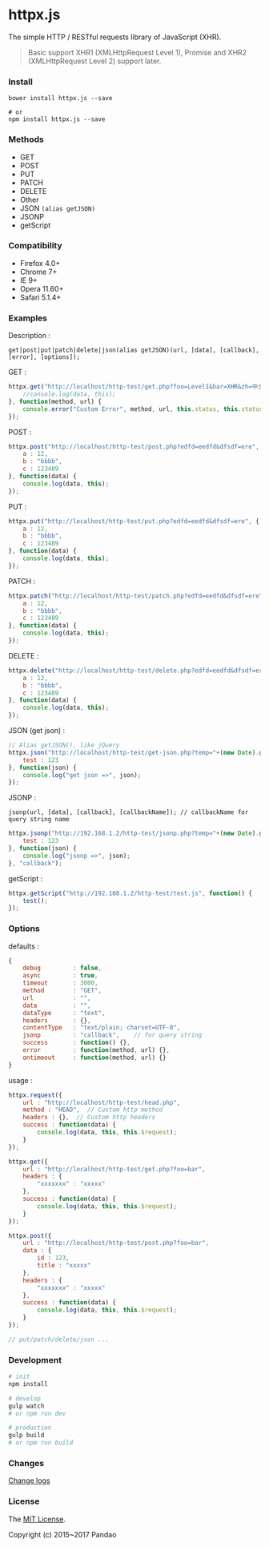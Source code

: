 # httpx.js

The simple HTTP / RESTful requests library of JavaScript (XHR).

> Basic support XHR1 (XMLHttpRequest Level 1), Promise and XHR2 (XMLHttpRequest Level 2) support later.

### Install

```shell
bower install httpx.js --save

# or
npm install httpx.js --save
```

### Methods

- GET
- POST
- PUT
- PATCH
- DELETE
- Other
- JSON `(alias getJSON)`
- JSONP
- getScript

### Compatibility

- Firefox 4.0+
- Chrome 7+
- IE 9+
- Opera 11.60+
- Safari 5.1.4+

### Examples

Description :

	get|post|put|patch|delete|json(alias getJSON)(url, [data], [callback], [error], [options]);

GET :

```javascript
httpx.get("http://localhost/http-test/get.php?foo=Level1&bar=XHR&zh=中文", function(data) {
    //console.log(data, this);
}, function(method, url) {
    console.error("Custom Error", method, url, this.status, this.statusText);
});
```

POST :

```javascript
httpx.post("http://localhost/http-test/post.php?edfd=eedfd&dfsdf=ere", {
    a : 12,
    b : "bbbb",
    c : 123489
}, function(data) {
    console.log(data, this);
});
```

PUT :

```javascript
httpx.put("http://localhost/http-test/put.php?edfd=eedfd&dfsdf=ere", {
    a : 12,
    b : "bbbb",
    c : 123489
}, function(data) {
    console.log(data, this);
});
```

PATCH :

```javascript
httpx.patch("http://localhost/http-test/patch.php?edfd=eedfd&dfsdf=ere", {
    a : 12,
    b : "bbbb",
    c : 123489
}, function(data) {
    console.log(data, this);
});
```

DELETE :

```javascript
httpx.delete("http://localhost/http-test/delete.php?edfd=eedfd&dfsdf=ere", {
    a : 12,
    b : "bbbb",
    c : 123489
}, function(data) {
    console.log(data, this);
});
```

JSON (get json) :

```javascript
// Alias getJSON(), like jQuery
httpx.json("http://localhost/http-test/get-json.php?temp="+(new Date).getTime(), {
    test : 123
}, function(json) {
    console.log("get json =>", json);
});
```

JSONP :

    jsonp(url, [data], [callback], [callbackName]); // callbackName for query string name

```javascript
httpx.jsonp("http://192.168.1.2/http-test/jsonp.php?temp="+(new Date).getTime(), {
    test : 123
}, function(json) {
    console.log("jsonp =>", json);
}, "callback");
```

getScript :

```javascript
httpx.getScript("http://192.168.1.2/http-test/test.js", function() {
    test();
});
```

### Options

defaults :

```javascript
{
    debug         : false,
    async         : true,
    timeout       : 3000,
    method        : "GET",
    url           : "",
    data          : "",
    dataType      : "text",
    headers       : {},
    contentType   : "text/plain; charset=UTF-8",
    jsonp         : "callback",    // for query string
    success       : function() {},
    error         : function(method, url) {},
    ontimeout     : function(method, url) {}
}
```

usage :

```javascript
httpx.request({
    url : "http://localhost/http-test/head.php",
    method : "HEAD",  // Custom http method
    headers : {},  // Custom http headers
    success : function(data) {
    	console.log(data, this, this.$request);
    }
});

httpx.get({
    url : "http://localhost/http-test/get.php?foo=bar",
    headers : {
    	"xxxxxxx" : "xxxxx"
    },
    success : function(data) {
    	console.log(data, this, this.$request);
    }
});

httpx.post({
    url : "http://localhost/http-test/post.php?foo=bar",
    data : {
    	id : 123,
    	title : "xxxxx"
    },
    headers : {
    	"xxxxxxx" : "xxxxx"
    },
    success : function(data) {
    	console.log(data, this, this.$request);
    }
});

// put/patch/delete/json ...
```

### Development

```bash
# init
npm install

# develop
gulp watch
# or npm run dev

# production
gulp build
# or npm run build
```

### Changes

[Change logs](https://github.com/pandao/httpx.js/blob/master/CHANGE.md)

### License

The [MIT License](https://github.com/pandao/httpx.js/blob/master/LICENSE).

Copyright (c) 2015~2017 Pandao